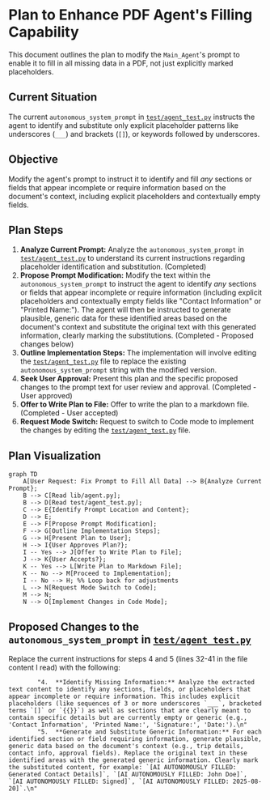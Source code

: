# Plan to Enhance PDF Agent's Filling Capability

This document outlines the plan to modify the `Main_Agent`'s prompt to enable it to fill in all missing data in a PDF, not just explicitly marked placeholders.

## Current Situation

The current `autonomous_system_prompt` in [`test/agent_test.py`](test/agent_test.py) instructs the agent to identify and substitute only explicit placeholder patterns like underscores (`___`) and brackets (`[]`), or keywords followed by underscores.

## Objective

Modify the agent's prompt to instruct it to identify and fill *any* sections or fields that appear incomplete or require information based on the document's context, including explicit placeholders and contextually empty fields.

## Plan Steps

1.  **Analyze Current Prompt:** Analyze the `autonomous_system_prompt` in [`test/agent_test.py`](test/agent_test.py) to understand its current instructions regarding placeholder identification and substitution. (Completed)
2.  **Propose Prompt Modification:** Modify the text within the `autonomous_system_prompt` to instruct the agent to identify *any* sections or fields that appear incomplete or require information (including explicit placeholders and contextually empty fields like "Contact Information" or "Printed Name:"). The agent will then be instructed to generate plausible, generic data for these identified areas based on the document's context and substitute the original text with this generated information, clearly marking the substitutions. (Completed - Proposed changes below)
3.  **Outline Implementation Steps:** The implementation will involve editing the [`test/agent_test.py`](test/agent_test.py) file to replace the existing `autonomous_system_prompt` string with the modified version.
4.  **Seek User Approval:** Present this plan and the specific proposed changes to the prompt text for user review and approval. (Completed - User approved)
5.  **Offer to Write Plan to File:** Offer to write the plan to a markdown file. (Completed - User accepted)
6.  **Request Mode Switch:** Request to switch to Code mode to implement the changes by editing the [`test/agent_test.py`](test/agent_test.py) file.

## Plan Visualization

```mermaid
graph TD
    A[User Request: Fix Prompt to Fill All Data] --> B{Analyze Current Prompt};
    B --> C[Read lib/agent.py];
    B --> D[Read test/agent_test.py];
    C --> E{Identify Prompt Location and Content};
    D --> E;
    E --> F[Propose Prompt Modification];
    F --> G[Outline Implementation Steps];
    G --> H[Present Plan to User];
    H --> I{User Approves Plan?};
    I -- Yes --> J[Offer to Write Plan to File];
    J --> K{User Accepts?};
    K -- Yes --> L[Write Plan to Markdown File];
    K -- No --> M[Proceed to Implementation];
    I -- No --> H; %% Loop back for adjustments
    L --> N[Request Mode Switch to Code];
    M --> N;
    N --> O[Implement Changes in Code Mode];
```

## Proposed Changes to the `autonomous_system_prompt` in [`test/agent_test.py`](test/agent_test.py)

Replace the current instructions for steps 4 and 5 (lines 32-41 in the file content I read) with the following:

```text
        "4.  **Identify Missing Information:** Analyze the extracted text content to identify any sections, fields, or placeholders that appear incomplete or require information. This includes explicit placeholders (like sequences of 3 or more underscores `___`, bracketed terms `[]` or `{{}}`) as well as sections that are clearly meant to contain specific details but are currently empty or generic (e.g., 'Contact Information', 'Printed Name:', 'Signature:', 'Date:').\n"
        "5.  **Generate and Substitute Generic Information:** For each identified section or field requiring information, generate plausible, generic data based on the document's context (e.g., trip details, contact info, approval fields). Replace the original text in these identified areas with the generated generic information. Clearly mark the substituted content, for example: `[AI AUTONOMOUSLY FILLED: Generated Contact Details]`, `[AI AUTONOMOUSLY FILLED: John Doe]`, `[AI AUTONOMOUSLY FILLED: Signed]`, `[AI AUTONOMOUSLY FILLED: 2025-08-20]`.\n"